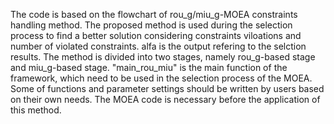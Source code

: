 The code is based on the flowchart of rou_g/miu_g-MOEA constraints handling method. The proposed method is used during the selection process to find a better solution considering constraints viloations and number of violated constraints. alfa is the output refering to the selction results. The method is divided into two stages, namely rou_g-based stage and miu_g-based stage.
"main_rou_miu" is the main function of the framework, which need to be used in the selection process of the MOEA.
Some of functions and parameter settings should be written by users based on their own needs.
The MOEA code is necessary before the application of this method.
